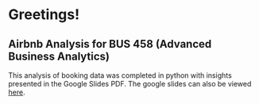 # Greetings!
## Airbnb Analysis for BUS 458 (Advanced Business Analytics)

This analysis of booking data was completed in python with insights presented in the Google Slides PDF. The google slides can also be viewed [here]([https://docs.google.com/presentation/d/e/2PACX-1vR-7aEWBXICjL8TnPDhkWWCg1gXfd_n_HpcpnJOS-qnBrgYX32e28EDQ8eE_gSarfQ2JGIbm-uVfrIP/pub?start=false&loop=false&delayms=5000]).
